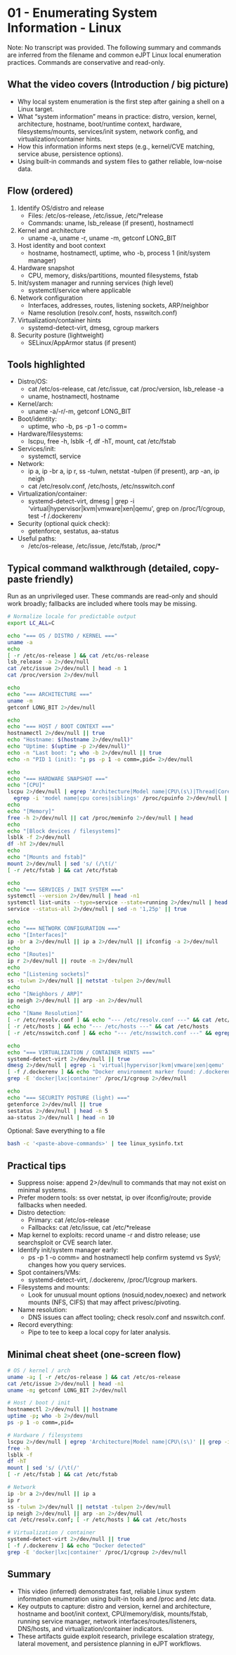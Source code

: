 # 01 - Enumerating System Information - Linux

Note: No transcript was provided. The following summary and commands are inferred from the filename and common eJPT Linux local enumeration practices. Commands are conservative and read-only.

## What the video covers (Introduction / big picture)
- Why local system enumeration is the first step after gaining a shell on a Linux target.
- What “system information” means in practice: distro, version, kernel, architecture, hostname, boot/runtime context, hardware, filesystems/mounts, services/init system, network config, and virtualization/container hints.
- How this information informs next steps (e.g., kernel/CVE matching, service abuse, persistence options).
- Using built-in commands and system files to gather reliable, low-noise data.

## Flow (ordered)
1. Identify OS/distro and release
   - Files: /etc/os-release, /etc/issue, /etc/*release
   - Commands: uname, lsb_release (if present), hostnamectl
2. Kernel and architecture
   - uname -a, uname -r, uname -m, getconf LONG_BIT
3. Host identity and boot context
   - hostname, hostnamectl, uptime, who -b, process 1 (init/system manager)
4. Hardware snapshot
   - CPU, memory, disks/partitions, mounted filesystems, fstab
5. Init/system manager and running services (high level)
   - systemctl/service where applicable
6. Network configuration
   - Interfaces, addresses, routes, listening sockets, ARP/neighbor
   - Name resolution (resolv.conf, hosts, nsswitch.conf)
7. Virtualization/container hints
   - systemd-detect-virt, dmesg, cgroup markers
8. Security posture (lightweight)
   - SELinux/AppArmor status (if present)

## Tools highlighted
- Distro/OS:
  - cat /etc/os-release, cat /etc/issue, cat /proc/version, lsb_release -a
  - uname, hostnamectl, hostname
- Kernel/arch:
  - uname -a/-r/-m, getconf LONG_BIT
- Boot/identity:
  - uptime, who -b, ps -p 1 -o comm=
- Hardware/filesystems:
  - lscpu, free -h, lsblk -f, df -hT, mount, cat /etc/fstab
- Services/init:
  - systemctl, service
- Network:
  - ip a, ip -br a, ip r, ss -tulwn, netstat -tulpen (if present), arp -an, ip neigh
  - cat /etc/resolv.conf, /etc/hosts, /etc/nsswitch.conf
- Virtualization/container:
  - systemd-detect-virt, dmesg | grep -i 'virtual|hypervisor|kvm|vmware|xen|qemu', grep on /proc/1/cgroup, test -f /.dockerenv
- Security (optional quick check):
  - getenforce, sestatus, aa-status
- Useful paths:
  - /etc/os-release, /etc/issue, /etc/fstab, /proc/*

## Typical command walkthrough (detailed, copy-paste friendly)
Run as an unprivileged user. These commands are read-only and should work broadly; fallbacks are included where tools may be missing.

```bash
# Normalize locale for predictable output
export LC_ALL=C

echo "=== OS / DISTRO / KERNEL ==="
uname -a
echo
[ -r /etc/os-release ] && cat /etc/os-release
lsb_release -a 2>/dev/null
cat /etc/issue 2>/dev/null | head -n 1
cat /proc/version 2>/dev/null

echo
echo "=== ARCHITECTURE ==="
uname -m
getconf LONG_BIT 2>/dev/null

echo
echo "=== HOST / BOOT CONTEXT ==="
hostnamectl 2>/dev/null || true
echo "Hostname: $(hostname 2>/dev/null)"
echo "Uptime: $(uptime -p 2>/dev/null)"
echo -n "Last boot: "; who -b 2>/dev/null || true
echo -n "PID 1 (init): "; ps -p 1 -o comm=,pid= 2>/dev/null

echo
echo "=== HARDWARE SNAPSHOT ==="
echo "[CPU]"
lscpu 2>/dev/null | egrep 'Architecture|Model name|CPU\(s\)|Thread|Core|Socket|Hypervisor' || \
  egrep -i 'model name|cpu cores|siblings' /proc/cpuinfo 2>/dev/null | sort -u
echo
echo "[Memory]"
free -h 2>/dev/null || cat /proc/meminfo 2>/dev/null | head
echo
echo "[Block devices / filesystems]"
lsblk -f 2>/dev/null
df -hT 2>/dev/null
echo
echo "[Mounts and fstab]"
mount 2>/dev/null | sed 's/ (/\t(/'
[ -r /etc/fstab ] && cat /etc/fstab

echo
echo "=== SERVICES / INIT SYSTEM ==="
systemctl --version 2>/dev/null | head -n1
systemctl list-units --type=service --state=running 2>/dev/null | head -n 25
service --status-all 2>/dev/null | sed -n '1,25p' || true

echo
echo "=== NETWORK CONFIGURATION ==="
echo "[Interfaces]"
ip -br a 2>/dev/null || ip a 2>/dev/null || ifconfig -a 2>/dev/null
echo
echo "[Routes]"
ip r 2>/dev/null || route -n 2>/dev/null
echo
echo "[Listening sockets]"
ss -tulwn 2>/dev/null || netstat -tulpen 2>/dev/null
echo
echo "[Neighbors / ARP]"
ip neigh 2>/dev/null || arp -an 2>/dev/null
echo
echo "[Name Resolution]"
[ -r /etc/resolv.conf ] && echo "--- /etc/resolv.conf ---" && cat /etc/resolv.conf
[ -r /etc/hosts ] && echo "--- /etc/hosts ---" && cat /etc/hosts
[ -r /etc/nsswitch.conf ] && echo "--- /etc/nsswitch.conf ---" && egrep -v '^\s*#' /etc/nsswitch.conf

echo
echo "=== VIRTUALIZATION / CONTAINER HINTS ==="
systemd-detect-virt 2>/dev/null || true
dmesg 2>/dev/null | egrep -i 'virtual|hypervisor|kvm|vmware|xen|qemu' | head -n 10
[ -f /.dockerenv ] && echo "Docker environment marker found: /.dockerenv"
grep -E 'docker|lxc|container' /proc/1/cgroup 2>/dev/null

echo
echo "=== SECURITY POSTURE (light) ==="
getenforce 2>/dev/null || true
sestatus 2>/dev/null | head -n 5
aa-status 2>/dev/null | head -n 10
```

Optional: Save everything to a file
```bash
bash -c '<paste-above-commands>' | tee linux_sysinfo.txt
```

## Practical tips
- Suppress noise: append 2>/dev/null to commands that may not exist on minimal systems.
- Prefer modern tools: ss over netstat, ip over ifconfig/route; provide fallbacks when needed.
- Distro detection:
  - Primary: cat /etc/os-release
  - Fallbacks: cat /etc/issue, cat /etc/*release
- Map kernel to exploits: record uname -r and distro release; use searchsploit or CVE search later.
- Identify init/system manager early:
  - ps -p 1 -o comm= and hostnamectl help confirm systemd vs SysV; changes how you query services.
- Spot containers/VMs:
  - systemd-detect-virt, /.dockerenv, /proc/1/cgroup markers.
- Filesystems and mounts:
  - Look for unusual mount options (nosuid,nodev,noexec) and network mounts (NFS, CIFS) that may affect privesc/pivoting.
- Name resolution:
  - DNS issues can affect tooling; check resolv.conf and nsswitch.conf.
- Record everything:
  - Pipe to tee to keep a local copy for later analysis.

## Minimal cheat sheet (one-screen flow)
```bash
# OS / kernel / arch
uname -a; [ -r /etc/os-release ] && cat /etc/os-release
cat /etc/issue 2>/dev/null | head -n1
uname -m; getconf LONG_BIT 2>/dev/null

# Host / boot / init
hostnamectl 2>/dev/null || hostname
uptime -p; who -b 2>/dev/null
ps -p 1 -o comm=,pid=

# Hardware / filesystems
lscpu 2>/dev/null | egrep 'Architecture|Model name|CPU\(s\)' || grep -i 'model name' /proc/cpuinfo | head -n1
free -h
lsblk -f
df -hT
mount | sed 's/ (/\t(/'
[ -r /etc/fstab ] && cat /etc/fstab

# Network
ip -br a 2>/dev/null || ip a
ip r
ss -tulwn 2>/dev/null || netstat -tulpen 2>/dev/null
ip neigh 2>/dev/null || arp -an 2>/dev/null
cat /etc/resolv.conf; [ -r /etc/hosts ] && cat /etc/hosts

# Virtualization / container
systemd-detect-virt 2>/dev/null || true
[ -f /.dockerenv ] && echo "Docker detected"
grep -E 'docker|lxc|container' /proc/1/cgroup 2>/dev/null
```

## Summary
- This video (inferred) demonstrates fast, reliable Linux system information enumeration using built-in tools and /proc and /etc data.
- Key outputs to capture: distro and version, kernel and architecture, hostname and boot/init context, CPU/memory/disk, mounts/fstab, running service manager, network interfaces/routes/listeners, DNS/hosts, and virtualization/container indicators.
- These artifacts guide exploit research, privilege escalation strategy, lateral movement, and persistence planning in eJPT workflows.